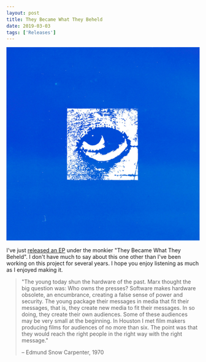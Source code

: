 ```yaml
---
layout: post
title: They Became What They Beheld
date: 2019-03-03
tags: ['Releases']
---
```

![EP1](/assets/images/ep1.jpg)

I've just [released an EP](https://theybecamewhattheybeheld.bandcamp.com/album/ep1) under the monkier "They Became What They Beheld". I don't have much to say about this one other than I've been working on this project for several years. I hope you enjoy listening as much as I enjoyed making it.<!--x-->

> "The young today shun the hardware of the past. Marx thought the big question was: Who owns the presses? Software makes hardware obsolete, an encumbrance, creating a false sense of power and security. The young package their messages in media that fit their messages, that is, they create new media to fit their messages. In so doing, they create their own audiences. Some of these audiences may be very small at the beginning. In Houston I met film makers producing films for audiences of no more than six. The point was that they would reach the right people in the right way with the right message."
>
> – Edmund Snow Carpenter, 1970
